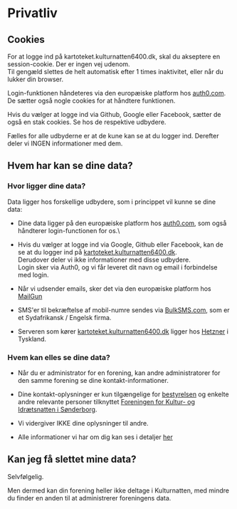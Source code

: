 # Privatliv




## Cookies
For at logge ind på kartoteket.kulturnatten6400.dk, skal du akseptere en session-cookie. Der er ingen vej udenom.\
        Til gengæld slettes de helt automatisk efter 1 times inaktivitet, eller når du lukker din browser.

Login-funktionen håndeteres via den europæiske platform hos [auth0.com](https://auth0.com). De sætter også nogle cookies for at håndtere funktionen.

Hvis du vælger at logge ind via Github, Google eller Facebook, sætter de også en stak cookies. Se hos de respektive udbydere.

Fælles for alle udbyderne er at de kune kan se at du logger ind. Derefter deler vi INGEN informationer med dem.





## Hvem har kan se dine data?




### Hvor ligger dine data?
Data ligger hos forskellige udbydere, som i princippet vil kunne se dine data:

* Dine data ligger på den europæiske platform hos [auth0.com](https://auth0.com), som også håndterer login-functionen for os.\

* Hvis du vælger at logge ind via Google, Github eller Facebook, kan de se at du logger ind på [kartoteket.kulturnatten6400.dk](https://kartoteket.kulturnatten6400.dk).\
        Derudover deler vi ikke informationer med disse udbydere.\
        Login sker via Auth0, og vi får leveret dit navn og email i forbindelse med login.

* Når vi udsender emails, sker det via den europæiske platform hos [MailGun](https://mailgin.com)

* SMS'er til bekræftelse af mobil-numre sendes via [BulkSMS.com](https://bulksms.com), som er et Sydafrikansk / Engelsk firma.

* Serveren som kører [kartoteket.kulturnatten6400.dk](https://kartoteket.kulturnatten6400.dk) ligger hos [Hetzner](https://hetzner.cloud) i Tyskland.





### Hvem kan elles se dine data?

* Når du er administrator for en forening, kan andre administratorer for den samme forening se dine kontakt-informationer.

* Dine kontakt-oplysninger er kun tilgængelige for [bestyrelsen](https://kulturnatten6400.dk/bestyrelsen/)
og enkelte andre relevante personer tilknyttet [Foreningen for Kultur- og Idrætsnatten i Sønderborg](https://kulturnatten6400.dk/bestyrelsen/).

* Vi vidergiver IKKE dine oplysninger til andre.

* Alle informationer vi har om dig kan ses i detaljer [her](/dine-data)





## Kan jeg få slettet mine data?
Selvfølgelig.

Men dermed kan din forening heller ikke deltage i Kulturnatten, med mindre du finder en anden til at administrerer foreningens data.
